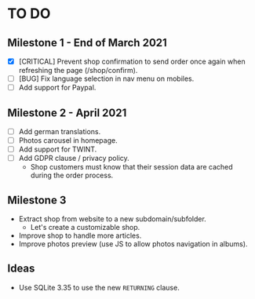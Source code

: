 # TO DO

## Milestone 1 - End of March 2021
- [X] [CRITICAL] Prevent shop confirmation to send order once again when refreshing the page (/shop/confirm).
- [ ] [BUG] Fix language selection in nav menu on mobiles.
- [ ] Add support for Paypal.

## Milestone 2 - April 2021
- [ ] Add german translations.
- [ ] Photos carousel in homepage.
- [ ] Add support for TWINT.
- [ ] Add GDPR clause / privacy policy.
  - Shop customers must know that their session data are cached during the order process.

## Milestone 3
- Extract shop from website to a new subdomain/subfolder.
  - Let's create a customizable shop.
- Improve shop to handle more articles.
- Improve photos preview (use JS to allow photos navigation in albums).

## Ideas
- Use SQLite 3.35 to use the new `RETURNING` clause.

